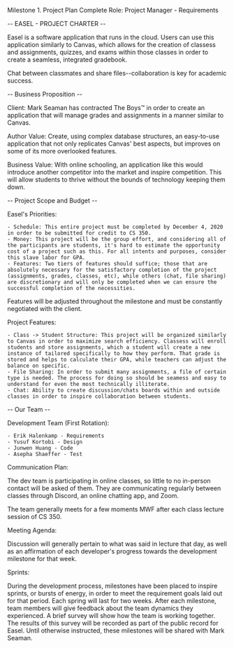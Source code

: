 Milestone 1. Project Plan Complete
Role: Project Manager - Requirements

-- EASEL - PROJECT CHARTER --

Easel is a software application that runs in the cloud. Users can use this application similarly to Canvas, which allows for the creation of classess and assignments, quizzes, and exams within those classes in order to create a seamless, integrated gradebook.

Chat between classmates and share files--collaboration is key for academic success.

-- Business Proposition --

Client: Mark Seaman has contracted The Boys™ in order to create an application that will manage grades and assignments in a manner similar to Canvas.

Author Value: Create, using complex database structures, an easy-to-use application that not only replicates Canvas' best aspects, but improves on some of its more overlooked features.

Business Value: With online schooling, an application like this would introduce another competitor into the market and inspire competition. This will allow students to thrive without the bounds of technology keeping them down.

-- Project Scope and Budget --

Easel's Priorities:

    - Schedule: This entire project must be completed by December 4, 2020 in order to be submitted for credit to CS 350.
    - Money: This project will be the group effort, and considering all of the participants are students, it's hard to estimate the opportunity cost of a project such as this. For all intents and purposes, consider this slave labor for GPA.
    - Features: Two tiers of features should suffice; those that are absolutely necessary for the satisfactory completion of the project (assignments, grades, classes, etc), while others (chat, file sharing) are discretionary and will only be completed when we can ensure the successful completion of the necessities.

Features will be adjusted throughout the milestone and must be constantly negotiated with the client.

Project Features:

    - Class -> Student Structure: This project will be organized similarly to Canvas in order to maximize search efficiency. Classess will enroll students and store assignments, which a student will create a new instance of tailored specifically to how they perform. That grade is stored and helps to calculate their GPA, while teachers can adjust the balance on specific.
    - File Sharing: In order to submit many assignments, a file of certain type is needed. The process for doing so should be seamess and easy to understand for even the most technically illiterate.
    - Chat: Ability to create discussion/chats boards within and outside classes in order to inspire collaboration between students.
    
-- Our Team --

Development Team (First Rotation):

    - Erik Halenkamp - Requirements
    - Yusuf Kortobi - Design
    - Junwen Huang - Code
    - Asepha Shaeffer - Test

Communication Plan:

The dev team is participating in online classes, so little to no in-person contact will be asked of them. They are communicating regularly between classes through Discord, an online chatting app, and Zoom.

The team generally meets for a few moments MWF after each class lecture session of CS 350.

Meeting Agenda:

Discussion will generally pertain to what was said in lecture that day, as well as an affirmation of each developer's progress towards the development milestone for that week.

Sprints:

During the development process, milestones have been placed to inspire sprints, or bursts of energy, in order to meet the requirement goals laid out for that period. Each spring will last for two weeks. After each milestone, team members will give feedback about the team dynamics they experienced. A brief survey will show how the team is working together. The results of this survey will be recorded as part of the public record for Easel. Until otherwise instructed, these milestones will be shared with Mark Seaman.
